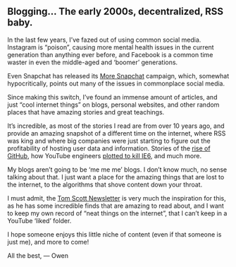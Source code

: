 
## Blogging… The early 2000s, decentralized, RSS baby.

In the last few years, I’ve fazed out of using common social media. Instagram is “poison”, causing more mental health issues in the current generation than anything ever before, and Facebook is a common time waster in even the middle-aged and ‘boomer’ generations.

Even Snapchat has released its [More Snapchat](https://www.moresnapchat.com/) campaign, which, somewhat hypocritically, points out many of the issues in commonplace social media.

Since making this switch, I’ve found an immense amount of articles, and just “cool internet things” on blogs, personal websites, and other random places that have amazing stories and great teachings.

It’s incredible, as most of the stories I read are from over 10 years ago, and provide an amazing snapshot of a different time on the internet, where RSS was king and where big companies were just starting to figure out the profitability of hosting user data and information. Stories of the [rise of GitHub](https://tom.preston-werner.com/2010/10/18/optimize-for-happiness), how YouTube engineers [plotted to kill IE6](https://blog.chriszacharias.com/a-conspiracy-to-kill-ie6), and much more.

My blogs aren’t going to be ‘me me me’ blogs. I don’t know much, no sense talking about that. I just want a place for the amazing things that are lost to the internet, to the algorithms that shove content down your throat.

I must admit, the [Tom Scott Newsletter](https://www.tomscott.com/newsletter/) is very much the inspiration for this, as he has some incredible finds that are amazing to read about, and I want to keep my own record of “neat things on the internet”, that I can’t keep in a YouTube ‘liked’ folder.

I hope someone enjoys this little niche of content (even if that someone is just me), and more to come!

All the best,
— Owen
